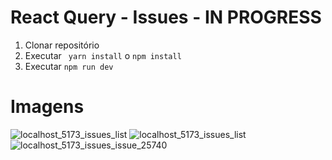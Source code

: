 # React Query - Issues - IN PROGRESS

1. Clonar repositório
2. Executar ``` yarn install``` o ```npm install```
3. Executar ``` npm run dev ```


# Imagens

![localhost_5173_issues_list](https://user-images.githubusercontent.com/69319634/204093374-c36d55b8-5d9a-4ebe-a6a7-5a73681bec45.png)
![localhost_5173_issues_list](https://user-images.githubusercontent.com/69319634/204104841-6d3f1c79-2d36-449a-bd44-2b6cdf205068.png)
![localhost_5173_issues_issue_25740](https://user-images.githubusercontent.com/69319634/204104502-21b8f0da-5e19-4508-94d5-7232dce3f1ac.png)
